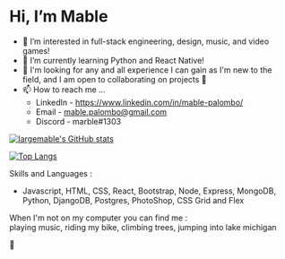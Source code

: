 
<h1> Hi, I’m Mable </h1>

- 👀 I’m interested in full-stack engineering, design, music, and video games! 
- 🌱 I’m currently learning Python and React Native!
- 💞️ I'm looking for any and all experience I can gain as I'm new to the field, and I am open to collaborating on projects :sunflower:
- 📫 How to reach me ...
  - LinkedIn - https://www.linkedin.com/in/mable-palombo/
  - Email - mable.palombo@gmail.com
  - Discord - marble#1303

<!---
largemable/largemable is a ✨ special ✨ repository because its `README.md` (this file) appears on your GitHub profile.
You can click the Preview link to take a look at your changes.
--->
[![largemable's GitHub stats](https://github-readme-stats.vercel.app/api?username=largemable&theme=graywhite&count_private=true)](https://github.com/largemable/github-readme-stats)

[![Top Langs](https://github-readme-stats.vercel.app/api/top-langs/?username=largemable&layout=compact)](https://github.com/largemable/github-readme-stats)

Skills and Languages : 
  - Javascript, HTML, CSS, React, Bootstrap, Node, Express, MongoDB, Python, DjangoDB, Postgres, PhotoShop, CSS Grid and Flex

When I'm not on my computer you can find me :   
  playing music, riding my bike, climbing trees, jumping into lake michigan
  
:tulip:
